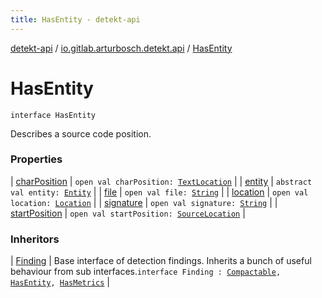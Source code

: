 ```yaml
---
title: HasEntity - detekt-api
---
```


[detekt-api](../../index.html) / [io.gitlab.arturbosch.detekt.api](../index.html) / [HasEntity](./index.html)

# HasEntity

`interface HasEntity`

Describes a source code position.

### Properties

| [charPosition](char-position.html) | `open val charPosition: `[`TextLocation`](../-text-location/index.html) |
| [entity](entity.html) | `abstract val entity: `[`Entity`](../-entity/index.html) |
| [file](file.html) | `open val file: `[`String`](https://kotlinlang.org/api/latest/jvm/stdlib/kotlin/-string/index.html) |
| [location](location.html) | `open val location: `[`Location`](../-location/index.html) |
| [signature](signature.html) | `open val signature: `[`String`](https://kotlinlang.org/api/latest/jvm/stdlib/kotlin/-string/index.html) |
| [startPosition](start-position.html) | `open val startPosition: `[`SourceLocation`](../-source-location/index.html) |

### Inheritors

| [Finding](../-finding/index.html) | Base interface of detection findings. Inherits a bunch of useful behaviour from sub interfaces.`interface Finding : `[`Compactable`](../-compactable/index.html)`, `[`HasEntity`](./index.html)`, `[`HasMetrics`](../-has-metrics/index.html) |

